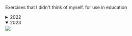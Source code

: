 Exercises that I didn't think of myself. for use in education

<details>
  <summary>2022</summary>
  <img align="center" src="2022/wallpaper.png">
</details>

<details open>
  <summary>2023</summary>
  <img align="center" src="https://cdn.discordapp.com/attachments/372372440334073859/1182327796748533841/image.png?ex=65844b91&is=6571d691&hm=c02262035dfe73c47b348950e1d2c01b534bd093a63947d18b7000bcf210359b&">
</details>